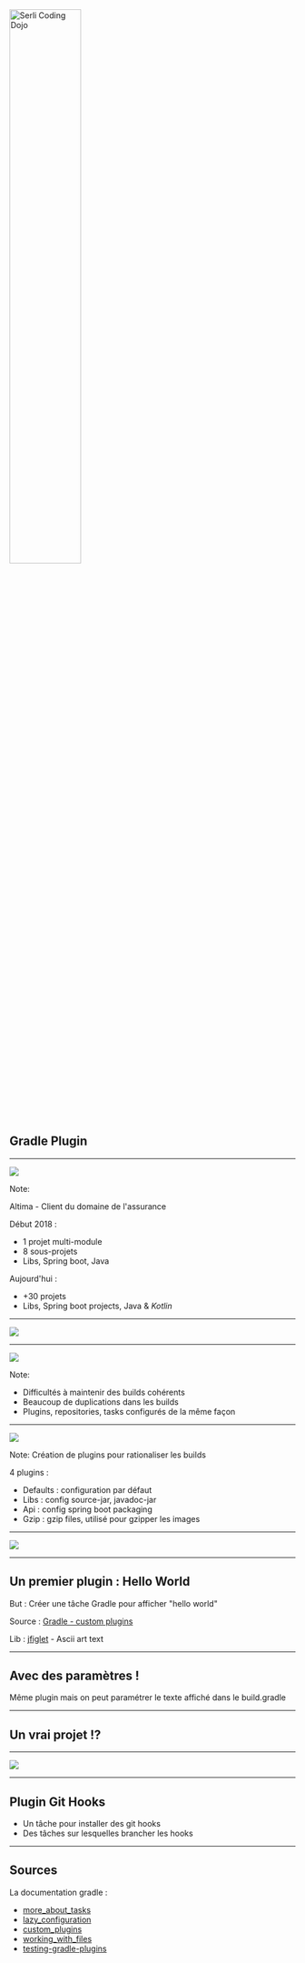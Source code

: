 <img alt="Serli Coding Dojo" src="/images/serli-coding-dojo.png" style="width: 50%" />

## Gradle Plugin

---

![](/images/but-why.png)

Note:

Altima - Client du domaine de l'assurance

Début 2018 :
  - 1 projet multi-module
  - 8 sous-projets
  - Libs, Spring boot, Java

Aujourd'hui :
- +30 projets
- Libs, Spring boot projects, Java & *Kotlin*

---

![](/images/so-what.png)

---

![](/images/nervous-breakdown.jpg)

Note:

- Difficultés à maintenir des builds cohérents
- Beaucoup de duplications dans les builds
- Plugins, repositories, tasks configurés de la même façon

---

![](/images/solution.png)

Note:
Création de plugins pour rationaliser les builds

4 plugins :
- Defaults : configuration par défaut
- Libs : config source-jar, javadoc-jar
- Api : config spring boot packaging
- Gzip : gzip files, utilisé pour gzipper les images

---

![](/images/lets-code.jpg)

---

## Un premier plugin : Hello World

But : Créer une tâche Gradle pour afficher "hello world"

Source : [Gradle - custom plugins](https://docs.gradle.org/current/userguide/custom_plugins.html)

Lib : [jfiglet](https://github.com/lalyos/jfiglet/blob/master/README.md) - Ascii art text

---

## Avec des paramètres !

Même plugin mais on peut paramétrer le texte affiché dans le build.gradle

---

## Un vrai projet !?

---

![](/images/ambitious.jpg)

---

## Plugin Git Hooks

- Un tâche pour installer des git hooks
- Des tâches sur lesquelles brancher les hooks

---

## Sources

La documentation gradle :

- [more_about_tasks](https://docs.gradle.org/current/userguide/more_about_tasks.html)
- [lazy_configuration](https://docs.gradle.org/current/userguide/lazy_configuration.html)
- [custom_plugins](https://docs.gradle.org/current/userguide/custom_plugins.html)
- [working_with_files](https://docs.gradle.org/current/userguide/working_with_files.html)
- [testing-gradle-plugins](https://guides.gradle.org/testing-gradle-plugins/)
